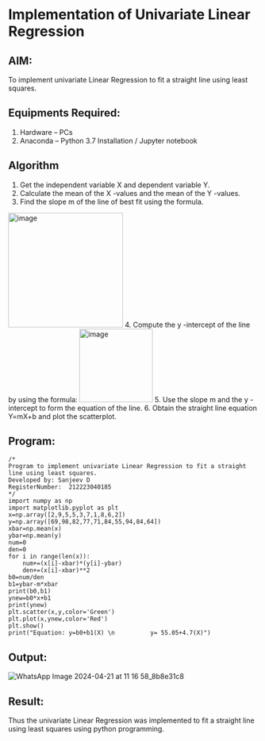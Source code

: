 # Implementation of Univariate Linear Regression
## AIM:
To implement univariate Linear Regression to fit a straight line using least squares.

## Equipments Required:
1. Hardware – PCs
2. Anaconda – Python 3.7 Installation / Jupyter notebook

## Algorithm
1. Get the independent variable X and dependent variable Y.
2. Calculate the mean of the X -values and the mean of the Y -values.
3. Find the slope m of the line of best fit using the formula. 
<img width="231" alt="image" src="https://user-images.githubusercontent.com/93026020/192078527-b3b5ee3e-992f-46c4-865b-3b7ce4ac54ad.png">
4. Compute the y -intercept of the line by using the formula:
<img width="148" alt="image" src="https://user-images.githubusercontent.com/93026020/192078545-79d70b90-7e9d-4b85-9f8b-9d7548a4c5a4.png">
5. Use the slope m and the y -intercept to form the equation of the line.
6. Obtain the straight line equation Y=mX+b and plot the scatterplot.

## Program:
```
/*
Program to implement univariate Linear Regression to fit a straight line using least squares.
Developed by: Sanjeev D
RegisterNumber:  212223040185
*/
import numpy as np
import matplotlib.pyplot as plt
x=np.array([2,9,5,5,3,7,1,8,6,2])
y=np.array([69,98,82,77,71,84,55,94,84,64])
xbar=np.mean(x)
ybar=np.mean(y)
num=0
den=0
for i in range(len(x)):
    num+=(x[i]-xbar)*(y[i]-ybar)
    den+=(x[i]-xbar)**2
b0=num/den
b1=ybar-m*xbar
print(b0,b1)
ynew=b0*x+b1
print(ynew)
plt.scatter(x,y,color='Green')
plt.plot(x,ynew,color='Red')
plt.show()
print("Equation: y=b0+b1(X) \n          y= 55.05+4.7(X)")
```

## Output:
![WhatsApp Image 2024-04-21 at 11 16 58_8b8e31c8](https://github.com/Sanjuwu21/Find-the-best-fit-line-using-Least-Squares-Method/assets/146498969/3f7b384a-bdd5-47fb-90d4-ea4313d3d2d7)



## Result:
Thus the univariate Linear Regression was implemented to fit a straight line using least squares using python programming.
